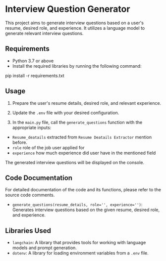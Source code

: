 # Interview Question Generator

This project aims to generate interview questions based on a user's resume, desired role, and experience. It utilizes a language model to generate relevant interview questions.

## Requirements

- Python 3.7 or above
- Install the required libraries by running the following command:

pip install -r requirements.txt

## Usage

1. Prepare the user's resume details, desired role, and relevant experience.

2. Update the `.env` file with your desired configuration.

3. In the `main.py` file, call the `generate_questions` function with the appropriate inputs:

  - `Resume_deatails` extracted from `Resume Deatails Extractor` mention before.
  - `role` role of the job user applied for
  - `experience` how much experience did user have in the mentioned field

The generated interview questions will be displayed on the console.

## Code Documentation

For detailed documentation of the code and its functions, please refer to the source code comments.

- `generate_questions(resume_details, role='', experience='')`: Generates interview questions based on the given resume, desired role, and experience.

## Libraries Used

- `langchain`: A library that provides tools for working with language models and prompt generation.
- `dotenv`: A library for loading environment variables from a `.env` file.



